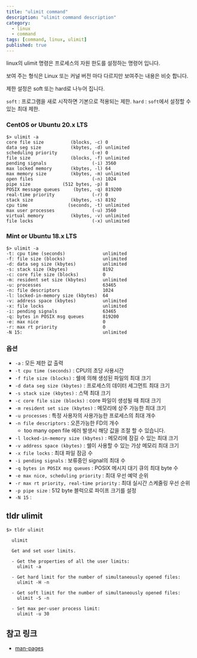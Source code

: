 ```yaml
---
title: "ulimit command"
description: "ulimit command description"
category:
  - linux
  - command
tags: [command, linux, ulimit]
published: true 
---
```


linux의 ulimit 명령은 프로세스의 자원 한도를 설정하는 명령어 입니다.

보여 주는 형식은 Linux 또는 커널 버전 마다 다르지만 보여주는 내용은 비슷 합니다. 

제한 설정은 soft 또는 hard로 나누어 집니다.

`soft` : 프로그램을 새로 시작하면 기본으로 적용되는 제한.
`hard` : `soft`에서 설정할 수 있는 최대 제한.


### CentOS or Ubuntu 20.x LTS
```shell
$> ulimit -a
core file size          (blocks, -c) 0
data seg size           (kbytes, -d) unlimited
scheduling priority             (-e) 0
file size               (blocks, -f) unlimited
pending signals                 (-i) 3560
max locked memory       (kbytes, -l) 64
max memory size         (kbytes, -m) unlimited
open files                      (-n) 1024
pipe size            (512 bytes, -p) 8
POSIX message queues     (bytes, -q) 819200
real-time priority              (-r) 0
stack size              (kbytes, -s) 8192
cpu time               (seconds, -t) unlimited
max user processes              (-u) 3560
virtual memory          (kbytes, -v) unlimited
file locks                      (-x) unlimited
```

### Mint or Ubuntu 18.x LTS
```shell
$> ulimit -a
-t: cpu time (seconds)              unlimited
-f: file size (blocks)              unlimited
-d: data seg size (kbytes)          unlimited
-s: stack size (kbytes)             8192
-c: core file size (blocks)         0
-m: resident set size (kbytes)      unlimited
-u: processes                       63465
-n: file descriptors                1024
-l: locked-in-memory size (kbytes)  64
-v: address space (kbytes)          unlimited
-x: file locks                      unlimited
-i: pending signals                 63465
-q: bytes in POSIX msg queues       819200
-e: max nice                        0
-r: max rt priority                 0
-N 15:                              unlimited
```

### 옵션

 - `-a` : 모든 제한 값 출력
 - `-t cpu time (seconds)` : CPU의 초당 사용시간
 - `-f file size (blocks)` : 쉘에 의해 생성된 파일의 최대 크기
 - `-d data seg size (kbytes)` : 프로세스의 데이터 세그먼트 최대 크기
 - `-s stack size (kbytes)` : 스택 최대 크기
 - `-c core file size (blocks)` : core 파일이 생성될 때 최대 크기
 - `-m resident set size (kbytes)` : 메모리에 상주 가능한 최대 크기
 - `-u processes` : 특정 사용자의 사용가능한 프로세스의 최대 개수
 - `-n file descriptors` : 오픈가능한 FD의 개수
   * too many open file 에러 발생시 해당 값을 조절 할 수 있습니다.
 - `-l locked-in-memory size (kbytes)` : 메모리에 잠길 수 있는 최대 크기
 - `-v address space (kbytes)` : 쉘이 사용할 수 있는 가상 메모리 최대 크기
 - `-x file locks` : 최대 파일 잠금 수
 - `-i pending signals` : 보류중인 signal의 최대 수
 - `-q bytes in POSIX msg queues` : POSIX 메시지 대기 큐의 최대 byte 수
 - `-e max nice, scheduling priority` : 최대 우선 예약 순위
 - `-r max rt priority, real-time priority` : 최대 실시간 스케줄링 우선 순위
 - `-p pipe size` : 512 byte 블럭으로 파이프 크기를 설정
 - `-N 15` :

## tldr ulimit

```shell
$> tldr ulimit

  ulimit

  Get and set user limits.

  - Get the properties of all the user limits:
    ulimit -a

  - Get hard limit for the number of simultaneously opened files:
    ulimit -H -n

  - Get soft limit for the number of simultaneously opened files:
    ulimit -S -n

  - Set max per-user process limit:
    ulimit -u 30
```

## 참고 링크
* [man-pages][1]

[1]:  https://www.manpagez.com/man/1/ulimit/ "ulimit man-page"
